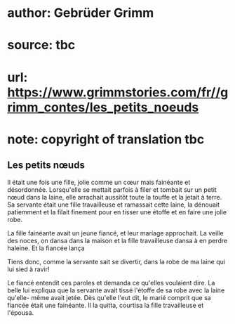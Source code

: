# author: Gebrüder Grimm
# source: tbc
# url: https://www.grimmstories.com/fr//grimm_contes/les_petits_noeuds
# note: copyright of translation tbc

## Les petits nœuds 

Il était une fois une fille, jolie comme un cœur mais fainéante et
désordonnée. Lorsqu'elle se mettait parfois à filer et tombait sur un
petit nœud dans la laine, elle arrachait aussitôt toute la touffe et la
jetait à terre. Sa servante était une fille travailleuse et ramassait
cette laine, la dénouait patiemment et la filait finement pour en tisser
une étoffe et en faire une jolie robe.

La fille fainéante avait un jeune fiancé, et leur mariage approchait. La
veille des noces, on dansa dans la maison et la fille travailleuse dansa
à en perdre haleine. Et la fiancée lança

Tiens donc, comme la servante sait se divertir, dans la robe de ma laine
qui lui sied à ravir!

Le fiancé entendit ces paroles et demanda ce qu'elles voulaient dire.
La belle lui expliqua que la servante avait tissé l'étoffe de sa robe
avec la laine qu'elle- même avait jetée. Dès qu'elle l'eut dit, le
marié comprit que sa fiancée était une fainéante. Il la quitta, courtisa
la fille travailleuse et l'épousa.
